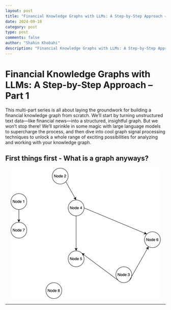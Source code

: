 ```yaml
---
layout: post
title: "Financial Knowledge Graphs with LLMs: A Step-by-Step Approach – Part 1" #
date: 2024-09-10
category: post
type: post
comments: false
author: "Shahin Khobahi"
description: "Financial Knowledge Graphs with LLMs: A Step-by-Step Approach – Part 1" # 
---
```


# Financial Knowledge Graphs with LLMs: A Step-by-Step Approach – Part 1

This multi-part series is all about laying the groundwork for building a financial knowledge graph from scratch. We’ll start by turning unstructured text data—like financial news—into a structured, insightful graph. But we won’t stop there! We’ll sprinkle in some magic with large language models to supercharge the process, and then dive into cool graph signal processing techniques to unlock a whole range of exciting possibilities for analyzing and working with your knowledge graph.

## First things first - What is a graph anyways?

<p align='center'>
<img src="/assets/png/graph_light.svg" alt="graph_light" style="zoom:50%;" />
</p>


-----

